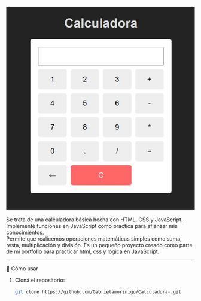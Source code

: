 
 
![Calculadora](img/calculadora.jpg) 

Se trata de una calculadora básica hecha con HTML, CSS y JavaScript. 
Implementé funciones en JavaScript como práctica para afianzar mis conocimientos.  
Permite que realicemos operaciones matemáticas simples como suma, resta, multiplicación y división. 
Es un pequeño proyecto creado como parte de mi portfolio para practicar html, css y lógica en JavaScript.

---


📂 Cómo usar

1. Cloná el repositorio:
   ```bash
   git clone https://github.com/Gabrielamorinigo/Calculadora-.git
